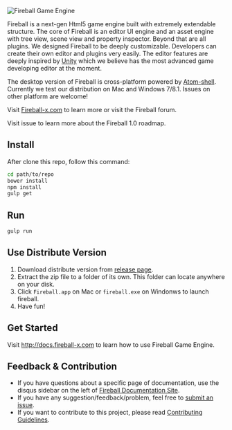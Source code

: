 ![Fireball Game Engine](https://cloud.githubusercontent.com/assets/344547/5931703/29e83fe0-a6dc-11e4-9da1-bf2a1ef14c24.png)

Fireball is a next-gen Html5 game engine built with extremely extendable structure. The core of Fireball is an editor UI engine and an asset engine with tree view, scene view and property inspector. Beyond that are all plugins. We designed Fireball to be deeply customizable. Developers can create their own editor and plugins very easily. The editor features are deeply inspired by [Unity](http://unity3d.com/) which we believe has the most advanced game developing editor at the moment.

The desktop version of Fireball is cross-platform powered by [Atom-shell](https://github.com/fireball-x/atom-shell). Currently we test our distribution on Mac and Windows 7/8.1. Issues on other platform are welcome!

Visit [Fireball-x.com](http://www.fireball-x.com) to learn more or visit the Fireball forum.

Visit issue to learn more about the Fireball 1.0 roadmap.

## Install

After clone this repo, follow this command:

```bash
cd path/to/repo
bower install
npm install
gulp get
```

## Run

```bash
gulp run
```

## Use Distribute Version

1. Download distribute version from [release page](https://github.com/fireball-x/fireball/releases).
2. Extract the zip file to a folder of its own. This folder can locate anywhere on your disk.
3. Click `Fireball.app` on Mac or `fireball.exe` on Windonws to launch fireball.
4. Have fun!

## Get Started

Visit http://docs.fireball-x.com to learn how to use Fireball Game Engine.

## Feedback & Contribution

- If you have questions about a specific page of documentation, use the disqus sidebar on the left of [Fireball Documentation Site](http://docs.fireball-x.com).
- If you have any suggestion/feedback/problem, feel free to [submit an issue](https://github.com/fireball-x/fireball/issues).
- If you want to contribute to this project, please read [Contributing Guidelines](https://github.com/fireball-x/fireball/blob/master/CONTRIBUTING.md).
